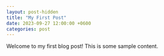```yaml
---
layout: post-hidden
title: "My First Post"
date: 2023-09-27 12:00:00 +0600
categories: post
---
```


Welcome to my first blog post! This is some sample content.
